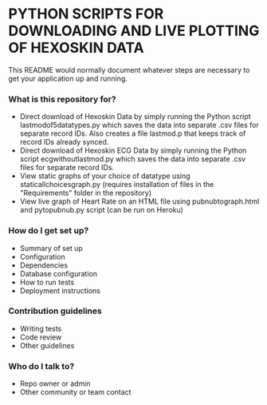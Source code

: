 # PYTHON SCRIPTS FOR DOWNLOADING AND LIVE PLOTTING OF HEXOSKIN DATA #

This README would normally document whatever steps are necessary to get your application up and running.

### What is this repository for? ###

* Direct download of Hexoskin Data by simply running the Python script lastmodof5datatypes.py which saves the data into separate .csv files for separate record IDs. Also creates a file lastmod.p that keeps track of record IDs already synced.
* Direct download of Hexoskin ECG Data by simply running the Python script ecgwithoutlastmod.py which saves the data into separate .csv files for separate record IDs.
* View static graphs of your choice of datatype using staticallchoicesgraph.py (requires installation of files in the "Requirements" folder in the repository)
* View live graph of Heart Rate on an HTML file using pubnubtograph.html and pytopubnub.py script (can be run on Heroku)

### How do I get set up? ###

* Summary of set up
* Configuration
* Dependencies
* Database configuration
* How to run tests
* Deployment instructions

### Contribution guidelines ###

* Writing tests
* Code review
* Other guidelines

### Who do I talk to? ###

* Repo owner or admin
* Other community or team contact
